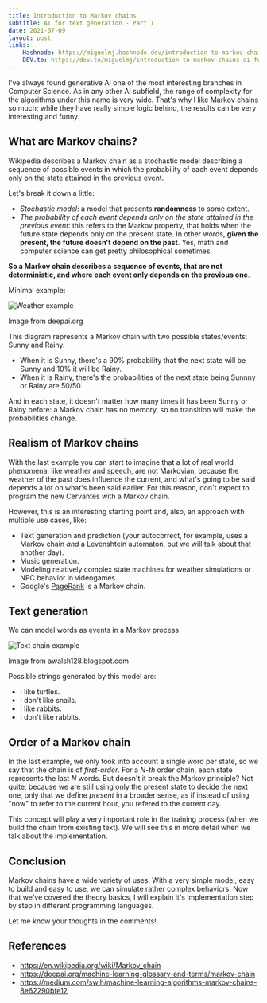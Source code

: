 ```yaml
---
title: Introduction to Markov chains 
subtitle: AI for text generation - Part I
date: 2021-07-09
layout: post
links:
    Hashnode: https://miguelmj.hashnode.dev/introduction-to-markov-chains-ai-for-text-generation-part-i
    DEV.to: https://dev.to/miguelmj/introduction-to-markov-chains-ai-for-text-generation-part-i-eha
---
```

I've always found generative AI one of the most interesting branches in Computer Science. As in any other AI subfield, the range of complexity for the algorithms under this name is very wide. That's why I like Markov chains so much; while they have really simple logic behind, the results can be very interesting and funny.

## What are Markov chains?

Wikipedia describes a Markov chain as a stochastic model describing a sequence of possible events in which the probability of each event depends only on the state attained in the previous event. 

Let's break it down a little:

- *Stochastic model*: a model that presents **randomness** to some extent.
- *The probability of each event depends only on the state attained in the previous event*: this refers to the Markov property, that holds when the future state depends only on the present state. In other words, **given the present, the future doesn't depend on the past**. Yes, math and computer science can get pretty philosophical sometimes.

**So a Markov chain describes a sequence of events, that are not deterministic, and where each event only depends on the previous one**.

Minimal example:
<!-- ![Minimal example](https://dev-to-uploads.s3.amazonaws.com/uploads/articles/k48d08a5d5txus8irwwh.png) -->
![Weather example](https://images.deepai.org/glossary-terms/markov-chain-5133015.jpg)
<figcaption>Image from <a src="https://deepai.org/machine-learning-glossary-and-terms/markov-chain">deepai.org</a></figcaption>
 
This diagram represents a Markov chain with two possible states/events: Sunny and Rainy.
- When it is Sunny, there's a 90% probability that the next state will be Sunny and 10% it will be Rainy.
- When it is Rainy, there's the probabilities of the next state being Sunnny or Rainy are 50/50.

And in each state, it doesn't matter how many times it has been Sunny or Rainy before: a Markov chain has no memory, so no transition will make the probabilities change.

## Realism of Markov chains

With the last example you can start to imagine that a lot of real world phenomena, like weather and speech, are not Markovian, because the weather of the past does influence the current, and what's going to be said depends a lot on what's been said earlier. For this reason, don't expect to program the new Cervantes with a Markov chain.

However, this is an interesting starting point and, also, an approach with multiple use cases, like:

- Text generation and prediction (your autocorrect, for example, uses a Markov chain *and* a Levenshtein automaton, but we will talk about that another day). 
- Music generation.
- Modeling relatively complex state machines for weather simulations or NPC behavior in videogames.
- Google's [PageRank](https://en.wikipedia.org/wiki/PageRank) is a Markov chain.

## Text generation

We can model words as events in a Markov process. 

![Text chain example](https://2.bp.blogspot.com/-U2fyhOJ7bN8/UJsL23oh3zI/AAAAAAAADRs/wZNWvVR-Jco/s1600/text-markov.png)
<figcaption>Image from <a src="http://awalsh128.blogspot.com/2013/01/text-generation-using-markov-chains.html">awalsh128.blogspot.com</a></figcaption>

Possible strings generated by this model are:

- I like turtles.
- I don't like snails.
- I like rabbits.
- I don't like rabbits.

## Order of a Markov chain

In the last example, we only took into account a single word per state, so we say that the chain is of *first-order*. For a *N-th* order chain, each state represents the last *N* words. But doesn't it break the Markov principle? Not quite, because we are still using only the present state to decide the next one, only that we define *present* in a broader sense, as if instead of using "now" to refer to the current hour, you refered to the current day.

This concept will play a very important role in the training process (when we build the chain from existing text). We will see this in more detail when we talk about the implementation.

## Conclusion

Markov chains have a wide variety of uses. With a very simple model, easy to build and easy to use, we can simulate rather complex behaviors. Now that we've covered the theory basics, I will explain it's implementation step by step in different programming languages.

Let me know your thoughts in the comments!

## References

<!-- https://dev.to/rohit/demystifying-tail-call-optimization-5bf3-->
- https://en.wikipedia.org/wiki/Markov_chain
- https://deepai.org/machine-learning-glossary-and-terms/markov-chain
- https://medium.com/swlh/machine-learning-algorithms-markov-chains-8e62290bfe12
